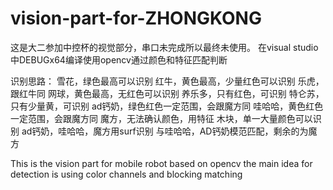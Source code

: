 # vision-part-for-ZHONGKONG
这是大二参加中控杯的视觉部分，串口未完成所以最终未使用。
在visual studio中DEBUGx64编译使用opencv通过颜色和特征匹配判断

识别思路：
雪花，绿色最高可以识别
红牛，黄色最高，少量红色可以识别
乐虎，跟红牛同
网球，黄色最高，无红色可以识别
养乐多，只有红色，可识别
特仑苏，只有少量黄，可识别
ad钙奶，绿色红色一定范围，会跟魔方同
哇哈哈，黄色红色一定范围，会跟魔方同
魔方，无法确认颜色，用特征
木块，单一大量颜色可以识别
ad钙奶，哇哈哈，魔方用surf识别
与哇哈哈，AD钙奶模范匹配，剩余的为魔方

This is the vision part for mobile robot based on opencv
the main idea for detection is using color channels and blocking matching
